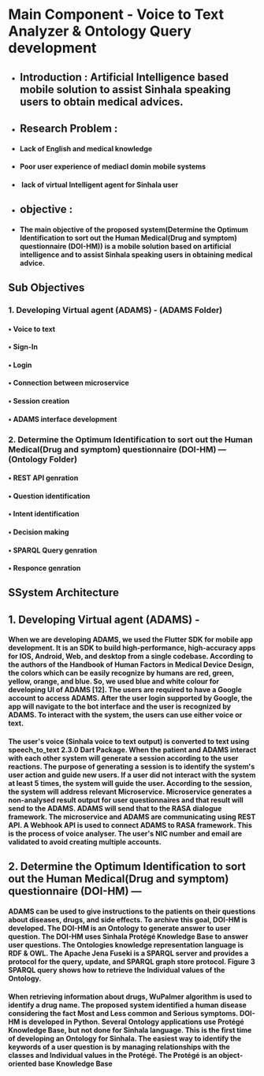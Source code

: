 # **Main Component** - Voice to Text Analyzer & Ontology Query development 

*  ## Introduction : Artificial Intelligence based mobile solution to assist Sinhala speaking users to obtain medical advices. ​

*  ## Research Problem : 
*  ####      Lack of English and medical knowledge​ 
*  ####      Poor user experience of mediacl domin mobile systems
*  #### ​     lack of virtual Intelligent agent for Sinhala user

*  ## objective : 
*  ####      The main objective of the proposed system(Determine the Optimum Identification to sort out the Human Medical(Drug and symptom) questionnaire (DOI-HM)) is a mobile solution based on artificial intelligence and to assist Sinhala speaking users in obtaining medical advice.

## **Sub Objectives**
###     1.	Developing Virtual agent (ADAMS) - (ADAMS Folder)
####        • Voice to text
####		• Sign-In 
####		• Login 
####		• Connection between microservice
####		• Session creation
####		• ADAMS interface development 
###     2.	Determine the Optimum Identification to sort out the Human Medical(Drug and symptom) questionnaire (DOI-HM) — (Ontology Folder)
####		• REST API genration 
####		• Question identification 
####		• Intent identification 
####		• Decision making
####		• SPARQL Query genration
####		• Responce genration

## **SSystem Architecture**

##     1.	Developing Virtual agent (ADAMS) - 
#### When we are developing ADAMS, we used the Flutter SDK for mobile app development. It is an SDK to build high-performance, high-accuracy apps for IOS, Android, Web, and desktop from a single codebase. According to the authors of the Handbook of Human Factors in Medical Device Design, the colors which can be easily recognize by humans are red, green, yellow, orange, and blue. So, we used blue and white colour for developing UI of ADAMS [12]. The users are required to have a Google account to access ADAMS. After the user login supported by Google, the app will navigate to the bot interface and the user is recognized by ADAMS. To interact with the system, the users can use either voice or text.  
#### The user's voice (Sinhala voice to text output) is converted to text using speech_to_text 2.3.0 Dart Package. When the patient and ADAMS interact with each other system will generate a session according to the user reactions. The purpose of generating a session is to identify the system's user action and guide new users. If a user did not interact with the system at least 5 times, the system will guide the user. According to the session, the system will address relevant Microservice. Microservice generates a non-analysed result output for user questionnaires and that result will send to the ADAMS. ADAMS will send that to the RASA dialogue framework. The microservice and ADAMS are communicating using REST API. A Webhook API is used to connect ADAMS to RASA framework. This is the process of voice analyser. The user's NIC number and email are validated to avoid creating multiple accounts.

##     2.	Determine the Optimum Identification to sort out the Human Medical(Drug and symptom) questionnaire (DOI-HM) —
#### ADAMS can be used to give instructions to the patients on their questions about diseases, drugs, and side effects. To archive this goal, DOI-HM is developed. The DOI-HM is an Ontology to generate answer to user question. The DOI-HM uses Sinhala Protégé Knowledge Base to answer user questions. The Ontologies knowledge representation language is RDF & OWL. The Apache Jena Fuseki is a SPARQL server and provides a protocol for the query, update, and SPARQL graph store protocol. Figure 3 SPARQL query shows how to retrieve the Individual values of the Ontology.
#### When retrieving information about drugs, WuPalmer algorithm is used to identify a drug name. The proposed system identified a human disease considering the fact Most and Less common and Serious symptoms. DOI-HM is developed in Python. Several Ontology applications use Protégé Knowledge Base, but not done for Sinhala language. This is the first time of developing an Ontology for Sinhala. The easiest way to identify the keywords of a user question is by managing relationships with the classes and Individual values in the Protégé. The Protégé is an object-oriented base Knowledge Base
